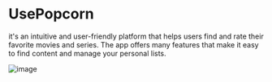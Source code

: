 # UsePopcorn

it's an intuitive and user-friendly platform that helps users find and rate their favorite movies and series. The app offers many features that make it easy to find content and manage your personal lists.


![image](https://github.com/Ansam56/usepopcorn/assets/86476980/f4179946-fa73-496e-906e-232ae78343fa)

